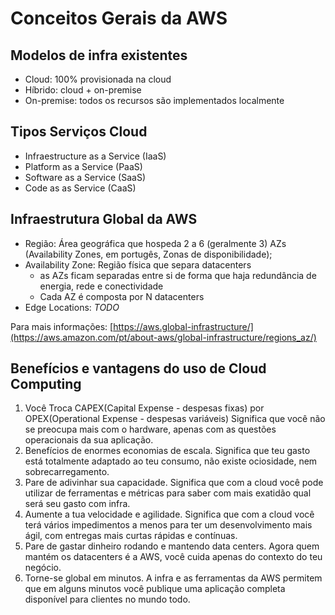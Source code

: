 # Conceitos Gerais da AWS

## Modelos de infra existentes

* Cloud: 100% provisionada na cloud
* Híbrido: cloud + on-premise
* On-premise: todos os recursos são implementados localmente

## Tipos Serviços Cloud

* Infraestructure as a Service (IaaS)
* Platform as a Service (PaaS)
* Software as a Service (SaaS)
* Code as as Service (CaaS)

## Infraestrutura Global da AWS

* Região: Área geográfica que hospeda 2 a 6 (geralmente 3) AZs (Availability Zones, em portugês, Zonas de disponibilidade);
* Availability Zone: Região física que separa datacenters
    - as AZs ficam separadas entre si de forma que haja redundância de energia, rede e conectividade
    - Cada AZ é composta por N datacenters
* Edge Locations: *TODO*

Para mais informações: [https://aws.global-infrastructure/](https://aws.amazon.com/pt/about-aws/global-infrastructure/regions_az/)

## Benefícios e vantagens do uso de Cloud Computing

1. Você Troca CAPEX(Capital Expense - despesas fixas) por OPEX(Operational Expense - despesas variáveis)
Significa que você não se preocupa mais com o hardware, apenas com as questões operacionais da sua aplicação.
2. Benefícios de enormes economias de escala.
Significa que teu gasto está totalmente adaptado ao teu consumo, não existe ociosidade, nem sobrecarregamento.
3. Pare de adivinhar sua capacidade.
Significa que com a cloud você pode utilizar de ferramentas e métricas para saber com mais exatidão qual será seu gasto com infra.
4. Aumente a tua velocidade e agilidade.
Significa que com a cloud você terá vários impedimentos a menos para ter um desenvolvimento mais ágil, com entregas mais curtas rápidas e contínuas.
5. Pare de gastar dinheiro rodando e mantendo data centers.
Agora quem mantém os datacenters é a AWS, você cuida apenas do contexto do teu negócio.
6. Torne-se global em minutos.
A infra e as ferramentas da AWS permitem que em alguns minutos você publique uma aplicação completa disponível para clientes no mundo todo.
